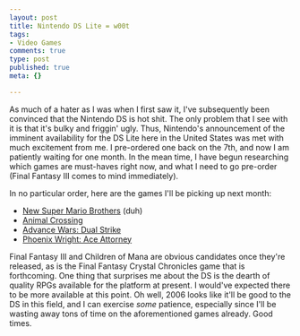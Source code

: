 ```yaml
--- 
layout: post
title: Nintendo DS Lite = w00t
tags: 
- Video Games
comments: true
type: post
published: true
meta: {}

---
```

As much of a hater as I was when I first saw it, I've subsequently been convinced that the Nintendo DS is hot shit. The only problem that I see with it is that it's bulky and friggin' ugly. Thus, Nintendo's announcement of the imminent availability for the DS Lite here in the United States was met with much excitement from me. I pre-ordered one back on the 7th, and now I am patiently waiting for one month. In the mean time, I have begun researching which games are must-haves right now, and what I need to go pre-order (Final Fantasy III comes to mind immediately).

  In no particular order, here are the games I'll be picking up next month:
  <ul>
  <li><a href="http://www.gamespot.com/ds/action/supermariobrosds/index.html">New Super Mario Brothers</a> (duh)</li>
  <li><a href="http://www.gamespot.com/ds/rpg/animalcrossingds/index.html">Animal Crossing</a></li>
  <li><a href="http://www.gamespot.com/ds/strategy/advancewarsds/index.html">Advance Wars: Dual Strike</a></li>
  <li><a href="http://www.gamespot.com/ds/adventure/phoenixwright/index.html">Phoenix Wright: Ace Attorney</a></li>
  </ul>

  Final Fantasy III and Children of Mana are obvious candidates once they're released, as is the Final Fantasy Crystal Chronicles game that is forthcoming. One thing that surprises me about the DS is the dearth of quality RPGs available for the platform at present. I would've expected there to be more available at this point. Oh well, 2006 looks like it'll be good to the DS in this field, and I can exercise <i>some</i> patience, especially since I'll be wasting away tons of time on the aforementioned games already. Good times.
